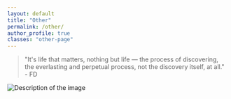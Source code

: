 ```yaml
---
layout: default
title: "Other"
permalink: /other/
author_profile: true
classes: "other-page" 
---
```


<div class="content-center">
  <div class="quote-container">
    <div class="quote">
      <blockquote>
        <p>"It's life that matters, nothing but life — the process of discovering, the everlasting and perpetual process, not the discovery itself, at all." - FD</p>
      </blockquote>
    </div>
  </div>

  <div class="image-container">
    <img src="https://gabrieleletta97.github.io/gabriele_letta.github.io/images/idiotic.jpeg" alt="Description of the image" style="max-width: 100%; height: auto;">
  </div>
</div>
